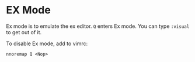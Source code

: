 # EX Mode

Ex mode is to emulate the ex editor. `Q` enters Ex mode. You can type `:visual` to get out of it.

To disable Ex mode, add to vimrc:

```vim
nnoremap Q <Nop>
```
